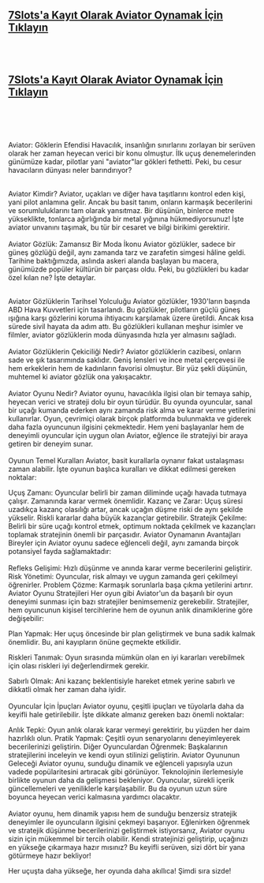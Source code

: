 ## [**7Slots'a Kayıt Olarak Aviator Oynamak İçin Tıklayın**](https://cutt.ly/veEroPes)
<br>
<br>

## [**7Slots'a Kayıt Olarak Aviator Oynamak İçin Tıklayın**](https://cutt.ly/veEroPes)

<br>
<br>
<br>
<br>
Aviator: Göklerin Efendisi
Havacılık, insanlığın sınırlarını zorlayan bir serüven olarak her zaman heyecan verici bir konu olmuştur. İlk uçuş denemelerinden günümüze kadar, pilotlar yani "aviator"lar gökleri fethetti. Peki, bu cesur havacıların dünyası neler barındırıyor?
<br>
<br>


Aviator Kimdir?
Aviator, uçakları ve diğer hava taşıtlarını kontrol eden kişi, yani pilot anlamına gelir. Ancak bu basit tanım, onların karmaşık becerilerini ve sorumluluklarını tam olarak yansıtmaz. Bir düşünün, binlerce metre yükseklikte, tonlarca ağırlığında bir metal yığınına hükmediyorsunuz! İşte aviator unvanını taşımak, bu tür bir cesaret ve bilgi birikimi gerektirir.
<br>
<br>
Aviator Gözlük: Zamansız Bir Moda İkonu
Aviator gözlükler, sadece bir güneş gözlüğü değil, aynı zamanda tarz ve zarafetin simgesi hâline geldi. Tarihine baktığımızda, aslında askeri alanda başlayan bu macera, günümüzde popüler kültürün bir parçası oldu. Peki, bu gözlükleri bu kadar özel kılan ne? İşte detaylar.
<br>
<br>

Aviator Gözlüklerin Tarihsel Yolculuğu
Aviator gözlükler, 1930'ların başında ABD Hava Kuvvetleri için tasarlandı. Bu gözlükler, pilotların güçlü güneş ışığına karşı gözlerini koruma ihtiyacını karşılamak üzere üretildi. Ancak kısa sürede sivil hayata da adım attı. Bu gözlükleri kullanan meşhur isimler ve filmler, aviator gözlüklerin moda dünyasında hızla yer almasını sağladı.
<br>
<br>
Aviator Gözlüklerin Çekiciliği Nedir?
Aviator gözlüklerin cazibesi, onların sade ve şık tasarımında saklıdır. Geniş lensleri ve ince metal çerçevesi ile hem erkeklerin hem de kadınların favorisi olmuştur. Bir yüz şekli düşünün, muhtemel ki aviator gözlük ona yakışacaktır.
<br>
<br>
Aviator Oyunu Nedir?
Aviator oyunu, havacılıkla ilgisi olan bir temaya sahip, heyecan verici ve strateji dolu bir oyun türüdür. Bu oyunda oyuncular, sanal bir uçağı kumanda ederken aynı zamanda risk alma ve karar verme yetilerini kullanırlar. Oyun, çevrimiçi olarak birçok platformda bulunmakta ve giderek daha fazla oyuncunun ilgisini çekmektedir. Hem yeni başlayanlar hem de deneyimli oyuncular için uygun olan Aviator, eğlence ile stratejiyi bir araya getiren bir deneyim sunar.
<br>
<br>
Oyunun Temel Kuralları
Aviator, basit kurallarla oynanır fakat ustalaşması zaman alabilir. İşte oyunun başlıca kuralları ve dikkat edilmesi gereken noktalar:

Uçuş Zamanı: Oyuncular belirli bir zaman diliminde uçağı havada tutmaya çalışır. Zamanında karar vermek önemlidir.
Kazanç ve Zarar: Uçuş süresi uzadıkça kazanç olasılığı artar, ancak uçağın düşme riski de aynı şekilde yükselir. Riskli kararlar daha büyük kazançlar getirebilir.
Stratejik Çekilme: Belirli bir süre uçağı kontrol etmek, optimum noktada çekilmek ve kazançları toplamak stratejinin önemli bir parçasıdır.
Aviator Oynamanın Avantajları
Bireyler için Aviator oyunu sadece eğlenceli değil, aynı zamanda birçok potansiyel fayda sağlamaktadır:
<br>
<br>
Refleks Gelişimi: Hızlı düşünme ve anında karar verme becerilerini geliştirir.
Risk Yönetimi: Oyuncular, risk almayı ve uygun zamanda geri çekilmeyi öğrenirler.
Problem Çözme: Karmaşık sorunlarla başa çıkma yetilerini artırır.
Aviator Oyunu Stratejileri
Her oyun gibi Aviator'un da başarılı bir oyun deneyimi sunması için bazı stratejiler benimsemeniz gerekebilir. Stratejiler, hem oyuncunun kişisel tercihlerine hem de oyunun anlık dinamiklerine göre değişebilir:

Plan Yapmak: Her uçuş öncesinde bir plan geliştirmek ve buna sadık kalmak önemlidir. Bu, ani kayıpların önüne geçmekte etkilidir.

Riskleri Tanımak: Oyun sırasında mümkün olan en iyi kararları verebilmek için olası riskleri iyi değerlendirmek gerekir.

Sabırlı Olmak: Ani kazanç beklentisiyle hareket etmek yerine sabırlı ve dikkatli olmak her zaman daha iyidir.
<br>
<br>
Oyuncular İçin İpuçları
Aviator oyunu, çeşitli ipuçları ve tüyolarla daha da keyifli hale getirilebilir. İşte dikkate almanız gereken bazı önemli noktalar:

Anlık Tepki: Oyun anlık olarak karar vermeyi gerektirir, bu yüzden her daim hazırlıklı olun.
Pratik Yapmak: Çeşitli oyun senaryolarını deneyimleyerek becerilerinizi geliştirin.
Diğer Oyunculardan Öğrenmek: Başkalarının stratejilerini inceleyin ve kendi oyun stilinizi geliştirin.
Aviator Oyununun Geleceği
Aviator oyunu, sunduğu dinamik ve eğlenceli yapısıyla uzun vadede popülaritesini artıracak gibi görünüyor. Teknolojinin ilerlemesiyle birlikte oyunun daha da gelişmesi bekleniyor. Oyuncular, sürekli içerik güncellemeleri ve yeniliklerle karşılaşabilir. Bu da oyunun uzun süre boyunca heyecan verici kalmasına yardımcı olacaktır.
<br>
<br>
Aviator oyunu, hem dinamik yapısı hem de sunduğu benzersiz stratejik deneyimler ile oyuncuların ilgisini çekmeyi başarıyor. Eğlenirken öğrenmek ve stratejik düşünme becerilerinizi geliştirmek istiyorsanız, Aviator oyunu sizin için mükemmel bir tercih olabilir. Kendi stratejinizi geliştirip, uçağınızı en yükseğe çıkarmaya hazır mısınız? Bu keyifli serüven, sizi dört bir yana götürmeye hazır bekliyor!

Her uçuşta daha yükseğe, her oyunda daha akıllıca! Şimdi sıra sizde!

